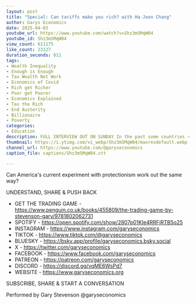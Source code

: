 ```yaml
---
layout: post
title: "Special: Can tariffs make you rich? with Ha-Joon Chang"
author: Garys Economics
date: 2025-04-03
youtube_url: https://www.youtube.com/watch?v=Shz3mSMqW04
youtube_id: Shz3mSMqW04
view_count: 611175
like_count: 23127
duration_seconds: 611
tags:
- Wealth Inequality
- Enough is Enough
- Tax Wealth Not Work
- Economics of Covid
- Rich get Richer
- Poor get Poorer
- Economics Explained
- Tax the Rich
- End Austerity
- Billionaire
- Poverty
categories:
- Education
description: FULL INTERVIEW OUT ON SUNDAY In the past some countries – like South Korea, Britain and the US – have used tariffs to protect and foster nascent industries, and grow rich from the results.
thumbnail: https://i.ytimg.com/vi_webp/Shz3mSMqW04/maxresdefault.webp
channel_url: https://www.youtube.com/@garyseconomics
caption_file: captions/Shz3mSMqW04.vtt

---
```


Can America's current experiment with protectionism work out the same way?


UNDERSTAND, SHARE & PUSH BACK

- GET THE TRADING GAME - https://www.penguin.co.uk/books/455809/the-trading-game-by-stevenson-gary/9781802062731
- SPOTIFY - https://open.spotify.com/show/2807p01KIe4RRFjRTB5o25
- INSTAGRAM  - https://www.instagram.com/garyseconomics
- TIKTOK - https://www.tiktok.com/@garyseconomics
- BLUESKY - https://bsky.app/profile/garyseconomics.bsky.social
- X - https://twitter.com/garyseconomics
- FACEBOOK - https://www.facebook.com/garyseconomics
- PATREON - https://patreon.com/garyseconomics
- DISCORD - https://discord.gg/vqME6WsPd7
- WEBSITE - https://www.garyseconomics.org

SUBSCRIBE, SHARE & START A CONVERSATION

Performed by Gary Stevenson
@garyseconomics
